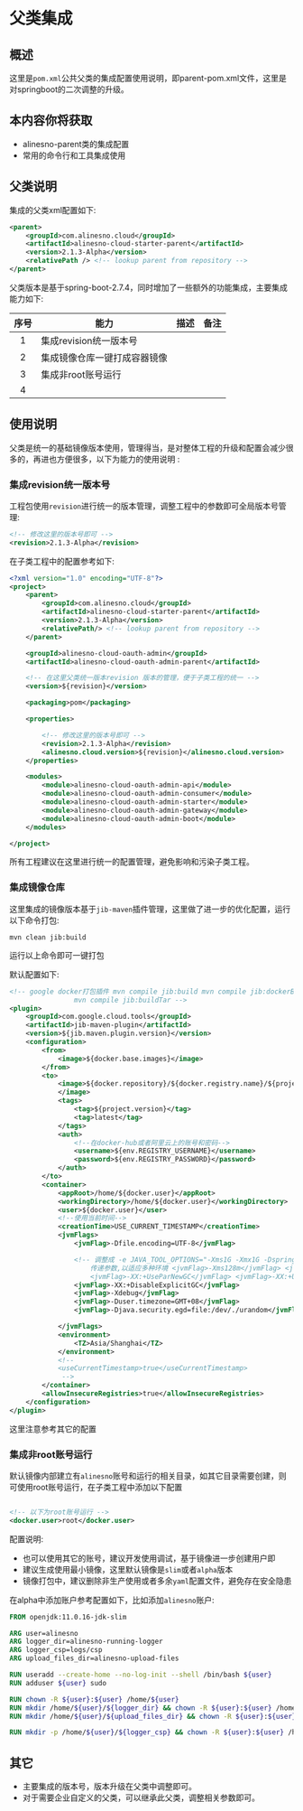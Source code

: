 # 父类集成

## 概述

这里是`pom.xml`公共父类的集成配置使用说明，即parent-pom.xml文件，这里是对springboot的二次调整的升级。

## 本内容你将获取

- alinesno-parent类的集成配置
- 常用的命令行和工具集成使用

## 父类说明

集成的父类xml配置如下:
```xml
<parent>
    <groupId>com.alinesno.cloud</groupId>
    <artifactId>alinesno-cloud-starter-parent</artifactId>
    <version>2.1.3-Alpha</version>
    <relativePath /> <!-- lookup parent from repository -->
</parent>
```

父类版本是基于spring-boot-2.7.4，同时增加了一些额外的功能集成，主要集成能力如下:

| 序号 | 能力                         | 描述 | 备注 |
|:----:|------------------------------|------|------|
| 1    | 集成revision统一版本号       |      |      |
| 2    | 集成镜像仓库一键打成容器镜像 |      |      |
| 3    | 集成非root账号运行           |      |      |
| 4    |                              |      |      |

## 使用说明

父类是统一的基础镜像版本使用，管理得当，是对整体工程的升级和配置会减少很多的，再进也方便很多，以下为能力的使用说明 :

### 集成revision统一版本号

工程包使用`revision`进行统一的版本管理，调整工程中的参数即可全局版本号管理:

```xml
<!-- 修改这里的版本号即可 -->
<revision>2.1.3-Alpha</revision>
```

在子类工程中的配置参考如下:
```xml
<?xml version="1.0" encoding="UTF-8"?>
<project>
    <parent>
        <groupId>com.alinesno.cloud</groupId>
        <artifactId>alinesno-cloud-starter-parent</artifactId>
        <version>2.1.3-Alpha</version>
        <relativePath/> <!-- lookup parent from repository -->
    </parent>

    <groupId>alinesno-cloud-oauth-admin</groupId>
    <artifactId>alinesno-cloud-oauth-admin-parent</artifactId>

    <!-- 在这里父类统一版本revision 版本的管理，便于子类工程的统一 -->
    <version>${revision}</version>

    <packaging>pom</packaging>

    <properties>

        <!-- 修改这里的版本号即可 -->
        <revision>2.1.3-Alpha</revision>
        <alinesno.cloud.version>${revision}</alinesno.cloud.version>
    </properties>

    <modules>
        <module>alinesno-cloud-oauth-admin-api</module>
        <module>alinesno-cloud-oauth-admin-consumer</module>
        <module>alinesno-cloud-oauth-admin-starter</module>
        <module>alinesno-cloud-oauth-admin-gateway</module>
        <module>alinesno-cloud-oauth-admin-boot</module>
    </modules>

</project>
```

所有工程建议在这里进行统一的配置管理，避免影响和污染子类工程。

### 集成镜像仓库

这里集成的镜像版本基于`jib-maven`插件管理，这里做了进一步的优化配置，运行以下命令打包:

```shell
mvn clean jib:build
```

运行以上命令即可一键打包

默认配置如下:
```xml
<!-- google docker打包插件 mvn compile jib:build mvn compile jib:dockerBuild
                mvn compile jib:buildTar -->
<plugin>
    <groupId>com.google.cloud.tools</groupId>
    <artifactId>jib-maven-plugin</artifactId>
    <version>${jib.maven.plugin.version}</version>
    <configuration>
        <from>
            <image>${docker.base.images}</image>
        </from>
        <to>
            <image>${docker.repository}/${docker.registry.name}/${project.artifactId}:${project.version}
            </image>
            <tags>
                <tag>${project.version}</tag>
                <tag>latest</tag>
            </tags>
            <auth>
                <!--在docker-hub或者阿里云上的账号和密码-->
                <username>${env.REGISTRY_USERNAME}</username>
                <password>${env.REGISTRY_PASSWORD}</password>
            </auth>
        </to>
        <container>
            <appRoot>/home/${docker.user}</appRoot>
            <workingDirectory>/home/${docker.user}</workingDirectory>
            <user>${docker.user}</user>
            <!--使用当前时间-->
            <creationTime>USE_CURRENT_TIMESTAMP</creationTime>
            <jvmFlags>
                <jvmFlag>-Dfile.encoding=UTF-8</jvmFlag>

                <!-- 调整成 -e JAVA_TOOL_OPTIONS="-Xms1G -Xmx1G -Dspring.profiles.active=prod"
                    传递参数,以适应多种环境 <jvmFlag>-Xms128m</jvmFlag> <jvmFlag>-Xmx512m</jvmFlag> <jvmFlag>-Dspring.profiles.active=hub</jvmFlag>
                    <jvmFlag>-XX:+UseParNewGC</jvmFlag> <jvmFlag>-XX:+UseConcMarkSweepGC</jvmFlag> -->
                <jvmFlag>-XX:+DisableExplicitGC</jvmFlag>
                <jvmFlag>-Xdebug</jvmFlag>
                <jvmFlag>-Duser.timezone=GMT+08</jvmFlag>
                <jvmFlag>-Djava.security.egd=file:/dev/./urandom</jvmFlag>

            </jvmFlags>
            <environment>
                <TZ>Asia/Shanghai</TZ>
            </environment>
            <!--
            <useCurrentTimestamp>true</useCurrentTimestamp>
             -->
        </container>
        <allowInsecureRegistries>true</allowInsecureRegistries>
    </configuration>
</plugin>
```

这里注意参考其它的配置

### 集成非root账号运行

默认镜像内部建立有`alinesno`账号和运行的相关目录，如其它目录需要创建，则可使用root账号运行，在子类工程中添加以下配置
```xml

<!-- 以下为root账号运行 -->
<docker.user>root</docker.user>
```

配置说明:

- 也可以使用其它的账号，建议开发使用调试，基于镜像进一步创建用户即
- 建议生成使用最小镜像，这里默认镜像是`slim`或者`alpha`版本
- 镜像打包中，建议删除非生产使用或者多余`yaml`配置文件，避免存在安全隐患

在alpha中添加账户参考配置如下，比如添加`alinesno`账户:

```Dockerfile
FROM openjdk:11.0.16-jdk-slim

ARG user=alinesno
ARG logger_dir=alinesno-running-logger
ARG logger_csp=logs/csp
ARG upload_files_dir=alinesno-upload-files

RUN useradd --create-home --no-log-init --shell /bin/bash ${user}
RUN adduser ${user} sudo

RUN chown -R ${user}:${user} /home/${user}
RUN mkdir /home/${user}/${logger_dir} && chown -R ${user}:${user} /home/${user}/${logger_dir}
RUN mkdir /home/${user}/${upload_files_dir} && chown -R ${user}:${user} /home/${user}/${upload_files_dir}

RUN mkdir -p /home/${user}/${logger_csp} && chown -R ${user}:${user} /home/${user}/${logger_csp}
```

## 其它

- 主要集成的版本号，版本升级在父类中调整即可。
- 对于需要企业自定义的父类，可以继承此父类，调整相关参数即可。

